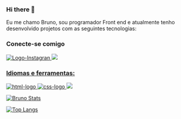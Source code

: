 ### Hi there 👋

Eu me chamo Bruno, sou programador Front end e atualmente tenho desenvolvido projetos com as seguintes tecnologias:
<br>
<h3> Conecte-se comigo </h3> 
<a href=" https://www.instagram.com/bruno.silva263"/>
    <img src="https://img.shields.io/badge/Instagram-E4405F?style=for-the-badge&logo=instagram&logoColor=white" alt="Logo-Instagran"/> 
<a href=" https://www.linkedin.com/in/bruno-da-silva-santana/"/>
    <img src="https://img.shields.io/badge/LinkedIn-0077B5?style=for-the-badge&logo=linkedin&logoColor=white"/>
<h3> Idiomas e ferramentas: </h3>  
<a href=" https://google.com">
    <img src="https://img.shields.io/badge/HTML-239120?style=for-the-badge&logo=html5&logoColor=white" alt="html-logo" />
<a href=" https://google.com">
    <img src="https://img.shields.io/badge/CSS-239120?&style=for-the-badge&logo=css3&logoColor=white" alt="css-logo" />
<a href=" https://google.com">
    <img src="https://img.shields.io/badge/JavaScript-323330?style=for-the-badge&logo=javascript&logoColor=F7DF1E" />

[![Bruno Stats](https://github-readme-stats.vercel.app/api?username=Brunogitguimaraes)](https://github.com/anuraghazra/github-readme-stats)

[![Top Langs](https://github-readme-stats.vercel.app/api/top-langs/?username=anuraghazra)](https://github.com/anuraghazra/github-readme-stats)
